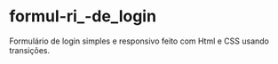 # formul-ri_-de_login
Formulário de login simples e responsivo feito com Html e CSS usando transições.
